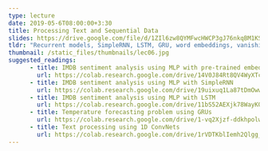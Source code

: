 ```yaml
---
type: lecture
date: 2019-05-6T08:00:00+3:30
title: Processing Text and Sequential Data
slides: https://drive.google.com/file/d/1ZIl6zw8QYMFwcHWCP3gJ76nkqBM1KSC3/view
tldr: "Recurrent models, SimpleRNN, LSTM, GRU, word embeddings, vanishing gradient problem, attention mechanism, and ID ConvNets"
thumbnail: /static_files/thumbnails/lec06.jpg
suggested_readings: 
      - title: IMDB sentiment analysis using MLP with pre-trained embeddings
        url: https://colab.research.google.com/drive/14V0J84Rt8QV4WyXTcuKoGA9kGaXm3dCl
      - title: IMDB sentiment analysis using MLP with SimpleRNN
        url: https://colab.research.google.com/drive/19uixuq1La87tDmOww4eeYvU-zFRIOZOB
      - title: IMDB sentiment analysis using MLP with LSTM
        url: https://colab.research.google.com/drive/11bS52AEXjk78WayKOV92adMq0J9HzM0k
      - title: Temperature forecasting problem using GRUs
        url: https://colab.research.google.com/drive/1-vq2Xjzf-ddkhpolws3mzjDnvkBHv-4R
      - title: Text processing using 1D ConvNets
        url: https://colab.research.google.com/drive/1rVDTKblIemh2Qlgg_ApCsAwjHG4n43E_
---
```

